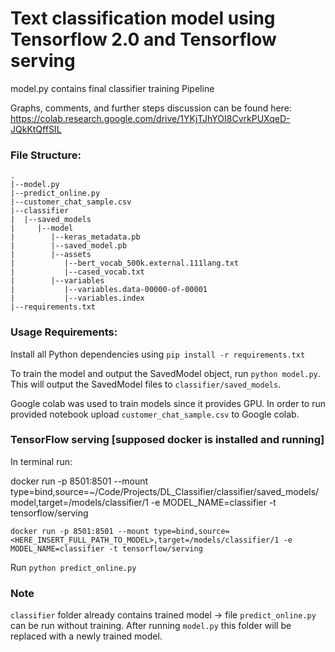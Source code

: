# Text classification model using Tensorflow 2.0 and Tensorflow serving
 
 model.py contains final classifier training Pipeline
 
 Graphs, comments, and further steps discussion can be found here:
 https://colab.research.google.com/drive/1YKjTJhYOI8CvrkPUXqeD-JQkKtQffSIL
  

### File Structure:
```
.
|--model.py
|--predict_online.py
|--customer_chat_sample.csv
|--classifier
|  |--saved_models
|     |--model
|        |--keras_metadata.pb
|        |--saved_model.pb
|        |--assets
|           |--bert_vocab_500k.external.111lang.txt
|           |--cased_vocab.txt
|        |--variables
|           |--variables.data-00000-of-00001
|           |--variables.index                       
|--requirements.txt
```

### Usage Requirements:

Install all Python dependencies using `pip install -r requirements.txt`

To train the model and output the SavedModel object, run `python model.py`. 
This will output the SavedModel files to `classifier/saved_models`.

Google colab was used to train models since it provides GPU.
In order to run provided notebook upload `customer_chat_sample.csv` to Google colab.


### TensorFlow serving [supposed docker is installed and running]

In terminal run:

docker run -p 8501:8501 --mount type=bind,source=~/Code/Projects/DL_Classifier/classifier/saved_models/model,target=/models/classifier/1 -e MODEL_NAME=classifier -t tensorflow/serving

```
docker run -p 8501:8501 --mount type=bind,source=<HERE_INSERT_FULL_PATH_TO_MODEL>,target=/models/classifier/1 -e MODEL_NAME=classifier -t tensorflow/serving
```

Run `python predict_online.py`


### Note

`classifier` folder already contains trained model -> file `predict_online.py` can be run without training. After running `model.py` this folder will be replaced with a newly trained model.

